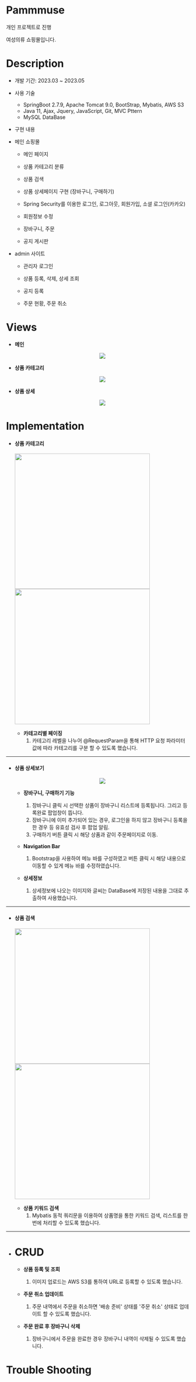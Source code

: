 # Pammmuse

개인 프로젝트로 진행

여성의류 쇼핑몰입니다.



# Description

- 개발 기간: 2023.03 ~ 2023.05

- 사용 기술

  - SpringBoot 2.7.9,  Apache Tomcat 9.0, BootStrap,  Mybatis, AWS S3
  - Java 11,  Ajax,  Jquery, JavaScript,  Git,  MVC Pttern
  - MySQL DataBase

- 구현 내용
- 메인 쇼핑몰

  - 메인 페이지 

  - 상품 카테고리 분류

  - 상품 검색

  - 상품 상세페이지 구현 (장바구니, 구매하기)

  - Spring Security를 이용한 로그인, 로그아웃, 회원가입, 소셜 로그인(카카오)

  - 회원정보 수정
  
  - 장바구니, 주문

  - 공지 게시판
  

- admin 사이트
  
  - 관리자 로그인
  
  - 상품 등록, 삭제, 상세 조회
  
  - 공지 등록
  
  - 주문 현황, 주문 취소
  
    

# Views

- **메인**

  <p align="center"><img src="src/main/resources/static/img/스크린샷 2023-05-16 233715.png"/></p>





- **상품 카테고리** 

  <p align="center"><img src="src/main/resources/static/img/ezgif-1-420eb3a6d7.gif"/></p>





- **상품 상세**

  <p align="center"><img src="src/main/resources/static/img/상품 상세.png"/></p>





# Implementation

- #### 상품 카테고리

  <img src="src/main/resources/static/img/스크린샷 2023-05-17 003323.png" width="370" /><img src="src/main/resources/static/img/스크린샷 2023-05-17 001028.png" width="370"/>
  

  - **카테고리별 페이징** 
    1. 카테고리 레벨을 나누어 @RequestParam을 통해 HTTP 요청 파라미터 값에 따라 카테고리를 구분 할 수 있도록 했습니다.
   

------

- #### 상품 상세보기

  <p align="center"><img src="src/main/resources/static/img/상품 상세.png"/></p>

  - **장바구니, 구매하기 기능**

    1. 장바구니 클릭 시 선택한 상품이 장바구니 리스트에 등록됩니다. 그리고 등록완료 팝업창이 뜹니다. 
    2. 장바구니에 이미 추가되어 있는 경우, 로그인을 하지 않고 장바구니 등록을 한 경우 등 유효성 검사 후 팝업 알림.
    3. 구매하기 버튼 클릭 시 해당 상품과 같이 주문페이지로 이동.

  - **Navigation Bar**

    1. Bootstrap을 사용하여 메뉴 바를 구성하였고 버튼 클릭 시 해당 내용으로 이동할 수 있게 메뉴 바를 수정하였습니다. 

  - **상세정보**

    1. 상세정보에 나오는 이미지와 글씨는 DataBase에 저장된 내용을 그대로 추출하여 사용했습니다. 

       
------

- #### 상품 검색

  <img src="src/main/resources/static/img/스크린샷 2023-05-17 003448.png" width="370" /><img src="src/main/resources/static/img/스크린샷 2023-05-17 001910.png" width="370"/>

  - **상품 키워드 검색**
    1. Mybatis 동적 쿼리문을 이용하여 상품명을 통한 키워드 검색, 리스트를 한번에 처리할 수 있도록 했습니다.
 

------

- # CRUD

  - **상품 등록 및 조회**
    1. 이미지 업로드는 AWS S3를 통하여 URL로 등록할 수 있도록 했습니다.
    
  - **주문 취소 업데이트**
    1. 주문 내역에서 주문을 취소하면 '배송 준비' 상태를 '주문 취소' 상태로 업데이트 할 수 있도록 했습니다.
    
  - **주문 완료 후 장바구니 삭제**
    1. 장바구니에서 주문을 완료한 경우 장바구니 내역이 삭제될 수 있도록 했습니다.
   





       

# Trouble Shooting 

